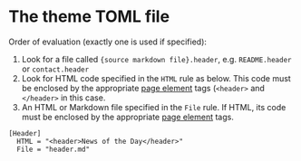# The theme TOML file 


Order of evaluation (exactly one is used if specified):

1. Look for a file called `{source markdown file}.header`, e.g.
`README.header` or `contact.header`
2. Look for HTML code specified in the `HTML` rule as below.
This code must be enclosed by the appropriate [page element](page-elements.html)
tags (`<header>` and `</header>` in this case.
3. An HTML or Markdown file specified in the `File` rule. If HTML, its code must be enclosed by the appropriate [page element](page-elements.html)
tags.

```
[Header]
  HTML = "<header>News of the Day</header>"
  File = "header.md"
```


